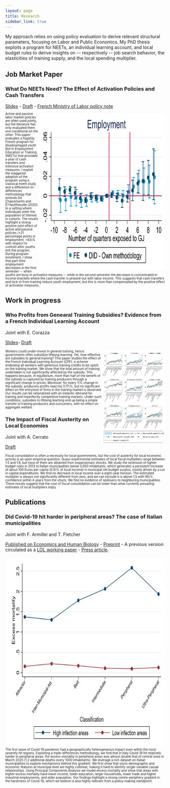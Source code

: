 ```yaml
---
layout: page
title: Research
sidebar_link: true
---
```


<p class="message">
  My approach relies on using policy evaluation to derive relevant structural parameters, focusing on Labor and Public Economics. My PhD thesis exploits a program for NEETs, an individual learning account, and local budget rules to derive insights on -- respectively -- job search behavior, the elasticities of training supply, and the local spending multiplier. 
</p>
<h2>Job Market Paper</h2>

<h3>What Do NEETs Need? The Effect of Activation Policies and Cash Transfers</h3> <a href="slides_job_mkt.pdf">Slides</a> - <a href="Filippucci_NEETs.pdf">Draft</a> - <a href="DA_evaluation_GJ.pdf">French Ministry of Labor policy note</a>

<p style="font-size:70%"><img src="gj.png" ALIGN="right" width="400" height="500">
Active and passive labor market policies are often used jointly, but the literature has only evaluated them one conditional on the other. This paper evaluates a flagship French program for disadvantaged youth Not in Employment Education or Training (NEETs) that provided a year of cash transfers and intensive activation measures. I exploit the staggered adoption of the program using a classical event study and a difference-in-differences methodology that extends De Chaisemartin and D'Haultfoeuille (2020) to a setting where individuals enter the population of interest in cohorts. The results highlight a strong positive joint effect of active and passive policies (+21 percentage points in employment, +63\% with respect to control) after youths exit the program. During program enrollment, I show that part-time employment decreases in the first semester -- when youths are busy in activation measures -- while in the second semester the decrease is concentrated in income brackets where the cash transfer is phased-out with labor income. This suggests that cash transfers and lock-in from training reduce youth employment, but this is more than compensated by the positive effect of activation measures.</p>
<h2>Work in progress</h2>
<h3>Who Profits from Genearal Training Subsidies? Evidence from a French Individual Learning Account</h3> 
Joint with E. Corazza 

<a href="presentation_chaire_nov2020.pdf">Slides</a>- <a href="Draft_CPF.pdf">Draft</a> 

<p style="font-size:70%"><img src="treatment.png" ALIGN="right" width="200" height="300">Workers could under-invest in general training, hence governments often subsidize lifelong learning. Yet, how effective are subsidies to general training? This paper studies the effect of the French Individual Learning Account (CPF), a scheme endowing all workers with generous training credits to be spent on the training market. We show that the total amount of training undertaken is not significantly affected by the subsidy. This happens because, in equilibrium, more than half of the benefit of the subsidy is captured by training producers through a significant change in prices. Moreover, for every 1\% change in the subsidy, producers profits react by 0.17\%, but no significant effect on the entry/exit of firms in the training market is observed. Our results can be rationalized with an inelastic demand for training and imperfectly competitive training markets. Under such conditions, subsidies to lifelong learning end up being a simple transfer to training producers and consumers, with no effect on aggregate welfare.</p>

<h3>The Impact of Fiscal Austerity on Local Economies</h3> 
Joint with A. Cerrato

<a href="Draft_austerity.pdf">Draft</a>

<p style="font-size:70%">	Fiscal consolidation is often a necessity for local governments, but the cost of austerity for local economic activity is an open empirical question. Quasi-experimental estimates of local fiscal multipliers range between 1.5 and 1.8, but most of them are obtained from expansionary shocks. We study the extension of tighter budget rules in 2013 to Italian municipalities below 5,000 inhabitants, which generates a persistent increase of about 100 Euros per capita (0.5\% of local income) in municipal net budget surplus, mostly driven by a cut in capital expenditures. We find no decrease in local income over a eight-year horizon. The estimated multiplier is always not significantly different from zero, and we can exclude it is above 1.5 with 95\% confidence within 4 years from the shock. We find no evidence of spillovers to neighboring municipalities. These results suggest that the cost of fiscal consolidation can be lower than what currently prevailing estimates of local multipliers imply.</p>

<h2>Publications</h2>
<h3>Did Covid-19 hit harder in peripheral areas? The case of Italian municipalities</h3>  

Joint with F. Armillei and T. Fletcher 

<a href="https://www.sciencedirect.com/science/article/pii/S1570677X21000423">Published on Economics and Human Biology</a> - <a href="Covid_Paper_2_0___Published (1).pdf">Preprint</a> - A previous version circulated as a <a href="https://www.localopportunitieslab.it/wp-content/uploads/2020/10/Covid_paper-4.pdf">LOL working paper</a> - <a href="https://www.lavoce.info/archives/69032/dai-dati-comunali-una-mappa-del-rischio-coronavirus/">Press article</a>.

  <p style="font-size:70%"><img src="extra_march_by_classe.png" ALIGN="right" width="500" height="600">The first wave of Covid-19 pandemic had a geographically heterogeneous impact even within the most severely hit regions. Exploiting a triple-differences methodology, we find that in Italy Covid-19 hit relatively harder in peripheral areas: the excess mortality in peripheral areas was almost double that of central ones in March 2020 (1.2 additional deaths every 1000 inhabitants). We leverage a rich dataset on Italian municipalities to explore mechanisms behind this gradient. We first show that socio-demographic and economic features at municipal level are highly collinear, making it hard to identify single-variable causal relationships. Using Principal Components Analysis we model excess mortality and show that areas with higher excess mortality have lower income, lower education, larger households, lower trade and higher industrial employments, and older population. Our findings highlight a strong centre-periphery gradient in the harshness of Covid-19, which we believe is also highly relevant from a policy-making standpoint.</p>

